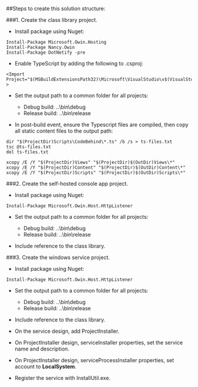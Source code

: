 ##Steps to create this solution structure:

###1. Create the class library project.

- Install package using Nuget:
```
Install-Package Microsoft.Owin.Hosting
Install-Package Nancy.Owin
Install-Package DotNetify -pre
```

- Enable TypeScript by adding the following to .csproj:
```
<Import Project="$(MSBuildExtensionsPath32)\Microsoft\VisualStudio\v$(VisualStudioVersion)\TypeScript\Microsoft.TypeScript.targets" > 
```

- Set the output path to a common folder for all projects:
   - Debug build: ..\bin\debug
   - Release build: ..\bin\release

- In post-build event, ensure the Typescript files are compiled, then copy all static content files to the output path:
```
dir "$(ProjectDir)Scripts\CodeBehind\*.ts" /b /s > ts-files.txt
tsc @ts-files.txt
del ts-files.txt

xcopy /E /Y "$(ProjectDir)Views" "$(ProjectDir)$(OutDir)Views\*"
xcopy /E /Y "$(ProjectDir)Content" "$(ProjectDir)$(OutDir)Content\*"
xcopy /E /Y "$(ProjectDir)Scripts" "$(ProjectDir)$(OutDir)Scripts\*"
```

###2. Create the self-hosted console app project.

- Install package using Nuget:
```
Install-Package Microsoft.Owin.Host.HttpListener
```

- Set the output path to a common folder for all projects:
   - Debug build: ..\bin\debug
   - Release build: ..\bin\release

- Include reference to the class library.

###3. Create the windows service project.

- Install package using Nuget:
```
Install-Package Microsoft.Owin.Host.HttpListener
```

- Set the output path to a common folder for all projects:
   - Debug build: ..\bin\debug
   - Release build: ..\bin\release

- Include reference to the class library.

- On the service design, add ProjectInstaller.

- On ProjectInstaller design, serviceInstaller properties, set the service name and description.

- On ProjectInstaller design, serviceProcessInstaller properties, set account to **LocalSystem**.

- Register the service with InstallUtil.exe.


